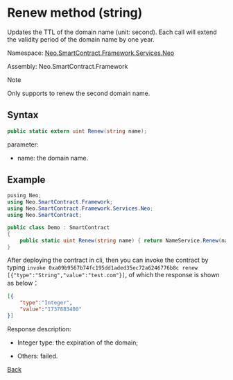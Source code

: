 # Renew method (string)

Updates the TTL of the domain name (unit: second). Each call will extend the validity period of the domain name by one year.

Namespace: [Neo.SmartContract.Framework.Services.Neo](../../neo.md)

Assembly: Neo.SmartContract.Framework

> [!Note]
>
> Only supports to renew the second domain name.

## Syntax

```c#
public static extern uint Renew(string name);
```

parameter:

- name: the domain name.

## Example

```c#
pusing Neo;
using Neo.SmartContract.Framework;
using Neo.SmartContract.Framework.Services.Neo;
using Neo.SmartContract;

public class Demo : SmartContract
{
    public static uint Renew(string name) { return NameService.Renew(name); }
}
```
After deploying the contract in cli, then you can invoke the contract by typing `invoke 0xa09b9567b74fc195dd1aded35ec72a6246776b8c renew [{"type":"String","value":"test.com"}]`, of which the response is shown as below：

```json
[{
    "type":"Integer",
    "value":"1737883400"
}]
```

Response description:

- Integer type: the expiration of the domain;

- Others: failed.

[Back](../NameService.md)